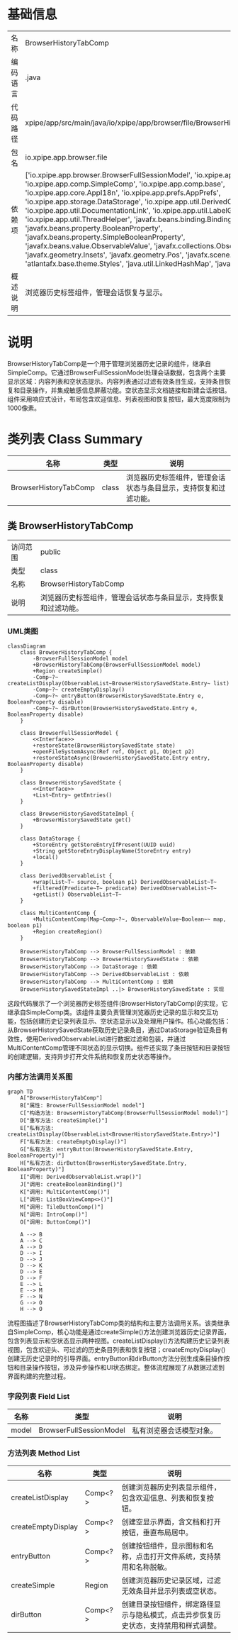# 基础信息

|      |      |
|------|------|
| 名称 | BrowserHistoryTabComp |
| 编码语言 | .java |
| 代码路径 | xpipe/app/src/main/java/io/xpipe/app/browser/file/BrowserHistoryTabComp.java |
| 包名 | io.xpipe.app.browser.file |
| 依赖项 | ['io.xpipe.app.browser.BrowserFullSessionModel', 'io.xpipe.app.comp.Comp', 'io.xpipe.app.comp.SimpleComp', 'io.xpipe.app.comp.base', 'io.xpipe.app.core.AppI18n', 'io.xpipe.app.prefs.AppPrefs', 'io.xpipe.app.storage.DataStorage', 'io.xpipe.app.util.DerivedObservableList', 'io.xpipe.app.util.DocumentationLink', 'io.xpipe.app.util.LabelGraphic', 'io.xpipe.app.util.ThreadHelper', 'javafx.beans.binding.Bindings', 'javafx.beans.property.BooleanProperty', 'javafx.beans.property.SimpleBooleanProperty', 'javafx.beans.value.ObservableValue', 'javafx.collections.ObservableList', 'javafx.geometry.Insets', 'javafx.geometry.Pos', 'javafx.scene.layout', 'atlantafx.base.theme.Styles', 'java.util.LinkedHashMap', 'java.util.List'] |
| 概述说明 | 浏览器历史标签组件，管理会话恢复与显示。 |

# 说明

BrowserHistoryTabComp是一个用于管理浏览器历史记录的组件，继承自SimpleComp。它通过BrowserFullSessionModel处理会话数据，包含两个主要显示区域：内容列表和空状态提示。内容列表通过过滤有效条目生成，支持条目恢复和目录操作，并集成敏感信息屏蔽功能。空状态显示文档链接和新建会话按钮。组件采用响应式设计，布局包含欢迎信息、列表视图和恢复按钮，最大宽度限制为1000像素。

# 类列表 Class Summary

| 名称   | 类型  | 说明 |
|-------|------|-------------|
| BrowserHistoryTabComp | class | 浏览器历史标签组件，管理会话状态与条目显示，支持恢复和过滤功能。 |



## 类 BrowserHistoryTabComp

|      |      |
|------|------|
| 访问范围 | public |
| 类型 | class |
| 名称 | BrowserHistoryTabComp |
| 说明 | 浏览器历史标签组件，管理会话状态与条目显示，支持恢复和过滤功能。 |


### UML类图

```mermaid
classDiagram
    class BrowserHistoryTabComp {
        -BrowserFullSessionModel model
        +BrowserHistoryTabComp(BrowserFullSessionModel model)
        +Region createSimple()
        -Comp~?~ createListDisplay(ObservableList~BrowserHistorySavedState.Entry~ list)
        -Comp~?~ createEmptyDisplay()
        -Comp~?~ entryButton(BrowserHistorySavedState.Entry e, BooleanProperty disable)
        -Comp~?~ dirButton(BrowserHistorySavedState.Entry e, BooleanProperty disable)
    }

    class BrowserFullSessionModel {
        <<Interface>>
        +restoreState(BrowserHistorySavedState state)
        +openFileSystemAsync(Ref ref, Object p1, Object p2)
        +restoreStateAsync(BrowserHistorySavedState.Entry entry, BooleanProperty disable)
    }

    class BrowserHistorySavedState {
        <<Interface>>
        +List~Entry~ getEntries()
    }

    class BrowserHistorySavedStateImpl {
        +BrowserHistorySavedState get()
    }

    class DataStorage {
        +StoreEntry getStoreEntryIfPresent(UUID uuid)
        +String getStoreEntryDisplayName(StoreEntry entry)
        +local()
    }

    class DerivedObservableList {
        +wrap(List~T~ source, boolean p1) DerivedObservableList~T~
        +filtered(Predicate~T~ predicate) DerivedObservableList~T~
        +getList() ObservableList~T~
    }

    class MultiContentComp {
        +MultiContentComp(Map~Comp~?~, ObservableValue~Boolean~~ map, boolean p1)
        +Region createRegion()
    }

    BrowserHistoryTabComp --> BrowserFullSessionModel : 依赖
    BrowserHistoryTabComp --> BrowserHistorySavedState : 依赖
    BrowserHistoryTabComp --> DataStorage : 依赖
    BrowserHistoryTabComp --> DerivedObservableList : 依赖
    BrowserHistoryTabComp --> MultiContentComp : 依赖
    BrowserHistorySavedStateImpl ..|> BrowserHistorySavedState : 实现
```

这段代码展示了一个浏览器历史标签组件(BrowserHistoryTabComp)的实现，它继承自SimpleComp类。该组件主要负责管理浏览器历史记录的显示和交互功能，包括创建历史记录列表显示、空状态显示以及处理用户操作。核心功能包括：从BrowserHistorySavedState获取历史记录条目，通过DataStorage验证条目有效性，使用DerivedObservableList进行数据过滤和包装，并通过MultiContentComp管理不同状态的显示切换。组件还实现了条目按钮和目录按钮的创建逻辑，支持异步打开文件系统和恢复历史状态等操作。


### 内部方法调用关系图

```mermaid
graph TD
    A["BrowserHistoryTabComp"]
    B["属性: BrowserFullSessionModel model"]
    C["构造方法: BrowserHistoryTabComp(BrowserFullSessionModel model)"]
    D["重写方法: createSimple()"]
    E["私有方法: createListDisplay(ObservableList<BrowserHistorySavedState.Entry>)"]
    F["私有方法: createEmptyDisplay()"]
    G["私有方法: entryButton(BrowserHistorySavedState.Entry, BooleanProperty)"]
    H["私有方法: dirButton(BrowserHistorySavedState.Entry, BooleanProperty)"]
    I["调用: DerivedObservableList.wrap()"]
    J["调用: createBooleanBinding()"]
    K["调用: MultiContentComp()"]
    L["调用: ListBoxViewComp<>()"]
    M["调用: TileButtonComp()"]
    N["调用: IntroComp()"]
    O["调用: ButtonComp()"]

    A --> B
    A --> C
    A --> D
    D --> I
    D --> J
    D --> K
    D --> E
    D --> F
    E --> L
    E --> M
    F --> N
    G --> O
    H --> O
```

流程图描述了BrowserHistoryTabComp类的结构和主要方法调用关系。该类继承自SimpleComp，核心功能是通过createSimple()方法创建浏览器历史记录界面，包含列表显示和空状态显示两种视图。createListDisplay()方法构建历史记录列表视图，包含欢迎头、可过滤的历史条目列表和恢复按钮；createEmptyDisplay()创建无历史记录时的引导界面。entryButton和dirButton方法分别生成条目操作按钮和目录操作按钮，涉及异步操作和UI状态绑定。整体流程展现了从数据过滤到界面构建的完整过程。

### 字段列表 Field List

| 名称  | 类型  | 说明 |
|-------|-------|------|
| model | BrowserFullSessionModel | 私有浏览器会话模型对象。 |

### 方法列表 Method List

| 名称  | 类型  | 说明 |
|-------|-------|------|
| createListDisplay | Comp<?> | 创建浏览器历史列表显示组件，包含欢迎信息、列表和恢复按钮。 |
| createEmptyDisplay | Comp<?> | 创建空显示界面，含文档和打开按钮，垂直布局居中。 |
| entryButton | Comp<?> | 创建按钮组件，显示图标和名称，点击打开文件系统，支持禁用和名称脱敏。 |
| createSimple | Region | 创建浏览器历史记录区域，过滤无效条目并显示列表或空状态。 |
| dirButton | Comp<?> | 创建目录按钮组件，绑定路径显示与隐私模式，点击异步恢复历史状态，支持禁用和样式调整。 |




